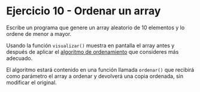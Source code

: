 # Ejercicio 10 - Ordenar un array

Escribe un programa que genere un array aleatorio de 10 elementos y lo ordene de menor a mayor. 

Usando la función `visualizar()` muestra en pantalla el array antes y después de aplicar el [algoritmo de ordenamiento](https://es.wikipedia.org/wiki/Algoritmo_de_ordenamiento) que consideres más adecuado.

El algoritmo estará contenido en una función llamada `ordenar()` que recibirá como parámetro el array a ordenar y devolverá una copia ordenada, sin modificar el original.
